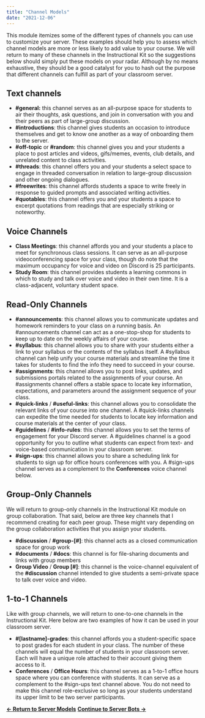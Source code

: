 ```yaml
---
title: "Channel Models"
date: "2021-12-06"
---
```


 [](https://discordedu.commons.gc.cuny.edu/course-materials/) 

This module itemizes some of the different types of channels you can use to customize your server. These examples should help you to assess which channel models are more or less likely to add value to your course. We will return to many of these channels in the Instructional Kit so the suggestions below should simply put these models on your radar. Although by no means exhaustive, they should be a good catalyst for you to hash out the purpose that different channels can fulfill as part of your classroom server. 

## **Text channels**

- **#general:** this channel serves as an all-purpose space for students to air their thoughts, ask questions, and join in conversation with you and their peers as part of large-group discussion.
- **#introductions**: this channel gives students an occasion to introduce themselves and get to know one another as a way of onboarding them to the server. 
- **#off-topic** or **#random**: this channel gives you and your students a place to post articles and videos, gifs/memes, events, club details, and unrelated content to class activities. 
- **#threads**: this channel offers you and your students a select space to engage in threaded conversation in relation to large-group discussion and other ongoing dialogues.
- **#freewrites**: this channel affords students a space to write freely in response to guided prompts and associated writing activities.
- **#quotables**: this channel offers you and your students a space to excerpt quotations from readings that are especially striking or noteworthy. 

## **Voice Channels**

- **Class Meetings**: this channel affords you and your students a place to meet for synchronous class sessions. It can serve as an all-purpose videoconferencing space for your class, though do note that the maximum occupancy for voice and video on Discord is 25 participants. 
- **Study Room**: this channel provides students a learning commons in which to study and talk over voice and video in their own time. It is a class-adjacent, voluntary student space. 

## **Read-Only Channels**

- **#announcements**: this channel allows you to communicate updates and homework reminders to your class on a running basis. An #announcements channel can act as a one-stop-shop for students to keep up to date on the weekly affairs of your course. 
- **#syllabus**: this channel allows you to share with your students either a link to your syllabus or the contents of the syllabus itself. A #syllabus channel can help unify your course materials and streamline the time it takes for students to find the info they need to succeed in your course. 
- **#assignments**: this channel allows you to post links, updates, and submissions portals related to the assignments of your course. An #assignments channel offers a stable space to locate key information, expectations, and parameters around the assignment sequence of your class. 
- **#quick-links** / **#useful-links**: this channel allows you to consolidate the relevant links of your course into one channel. A #quick-links channels can expedite the time needed for students to locate key information and course materials at the center of your class. 
- **#guidelines** / **#info-rules**: this channel allows you to set the terms of engagement for your Discord server. A #guidelines channel is a good opportunity for you to outline what students can expect from text- and voice-based communication in your classroom server. 
- **#sign-ups**: this channel allows you to share a scheduling link for students to sign up for office hours conferences with you. A #sign-ups channel serves as a complement to the **Conferences** voice channel below. 

## **Group-Only Channels**

We will return to group-only channels in the Instructional Kit module on group collaboration. That said, below are three key channels that I recommend creating for each peer group. These might vary depending on the group collaboration activities that you assign your students. 

- **#discussion** / **#group-\[#\]**: this channel acts as a closed communication space for group work
- **#documents** / **#docs**: this channel is for file-sharing documents and links with group members
- **Group Video** / **Group \[#\]**: this channel is the voice-channel equivalent of the **#discussion** channel intended to give students a semi-private space to talk over voice and video. 

## **1-to-1 Channels**

Like with group channels, we will return to one-to-one channels in the Instructional Kit. Here below are two examples of how it can be used in your classroom server. 

- **#\[lastname\]-grades**: this channel affords you a student-specific space to post grades for each student in your class. The number of these channels will equal the number of students in your classroom server. Each will have a unique role attached to their account giving them access to it. 
- **Conferences** / **Office Hours**: this channel serves as a 1-to-1 office hours space where you can conference with students. It can serve as a complement to the #sign-ups text channel above. You do not need to make this channel role-exclusive so long as your students understand its upper limit to be two server participants. 

[**← Return to Server Models**](https://discordedu.commons.gc.cuny.edu/server-models/) [](https://discordedu.commons.gc.cuny.edu/course-materials/) **[Continue to Server Bots →](https://discordedu.commons.gc.cuny.edu/server-bots/)**
